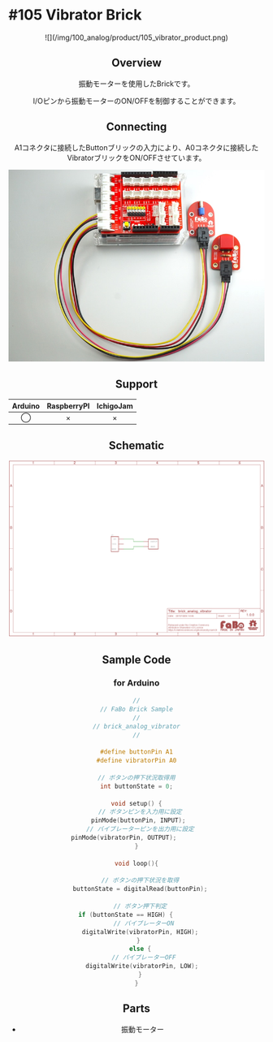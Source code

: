 # #105 Vibrator Brick

<center>![](/img/100_analog/product/105_vibrator_product.png)
<!--COLORME-->

## Overview
振動モーターを使用したBrickです。

I/Oピンから振動モーターのON/OFFを制御することができます。

## Connecting
A1コネクタに接続したButtonブリックの入力により、A0コネクタに接続したVibratorブリックをON/OFFさせています。

![](/img/100_analog/connect/105_vibrator_connect.jpg)

## Support
|Arduino|RaspberryPI|IchigoJam|
|:--:|:--:|:--:|
|◯|×|×|

## Schematic
![](/img/100_analog/schematic/105_vibrator_schematic.png)

## Sample Code
### for Arduino
```c
//
// FaBo Brick Sample
//
// brick_analog_vibrator
//

#define buttonPin A1
#define vibratorPin A0

// ボタンの押下状況取得用
int buttonState = 0;

void setup() {
  // ボタンピンを入力用に設定
  pinMode(buttonPin, INPUT); 
  // バイブレーターピンを出力用に設定
  pinMode(vibratorPin, OUTPUT);         
}

void loop(){
 
  // ボタンの押下状況を取得
  buttonState = digitalRead(buttonPin);

  // ボタン押下判定
  if (buttonState == HIGH) {        
    // バイブレーターON
    digitalWrite(vibratorPin, HIGH);  
  } 
  else {
    // バイブレーターOFF
    digitalWrite(vibratorPin, LOW); 
  }
}
```

## Parts
- 振動モーター

